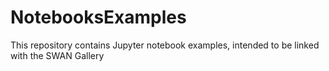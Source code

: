 # NotebooksExamples
This repository contains Jupyter notebook examples, intended to be linked with the SWAN Gallery
